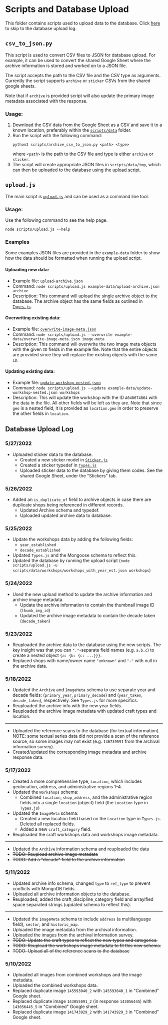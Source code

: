 # Scripts and Database Upload
This folder contains scripts used to upload data to the database. Click
[here](#database-upload-log) to skip to the database upload log.

## `csv_to_json.py`
This script is used to convert CSV files to JSON for database upload. For
example, it can be used to convert the shared Google Sheet where the archive
information is stored and worked on to a JSON file. 

The script accepts the path to the CSV file and the CSV type as arguments.
Currently the script supports `archive` or `sticker` CSVs from the shared google
sheets.

Note that if `archive` is provided script will also update the primary image
metadata associated with the response.

### Usage:
1. Download the CSV data from the Google Sheet as a CSV and save it to a known location, preferably within the [`scripts/data`](/scripts/data) folder.
2. Run the script with the following command:  
    ```
    python3 scripts/archive_csv_to_json.py <path> <type>
    ```
   where `<path>` is the path to the CSV file and type is either `archive` or `sticker`.
3. The script will create appropriate JSON files in `scripts/data/tmp`, which
   can then be uploaded to the database using the [upload script](#uploadjs).

## `upload.js`
The main script is [`upload.js`](upload.js) and can be used as a command line
tool.

### Usage:

Use the following command to see the help page.
```
node scripts/upload.js --help
```

### Examples
Some examples JSON files are provided in the `example-data` folder to show how
the data should be formatted when running the upload script.

#### **Uploading new data:**
  * Example file: [`upload-archive.json`](example-data/upload-archive.json)
  * Command: `node scripts/upload.js example-data/upload-archive.json
    archive`
  * Description: This command will upload the single archive object to the
    database. The archive object has the same fields as outlined in
    [`Types.js`](../models/Types.js).

#### **Overwriting existing data:**
  * Example file: [`overwrite-image-meta.json`](example-data/overwrite-image-meta.json)
  * Command: `node scripts/upload.js --overwrite example-data/overwrite-image-meta.json
    image-meta`
  * Description: This command will overwrite the two image meta objects with the
    given `ID` fields in the example file. Note that the entire objects are
    provided since they will replace the existing objects with the same `ID`.
#### **Updating existing data:**
  * Example file: [`update-workshop-nested.json`](example-data/update-workshop-nested.json)
  * Command: `node scripts/upload.js --update example-data/update-workshop-nested.json
    workshops`
  * Description: This will update the workshop with the ID `A040674864` with the data
    in the file. All other fields will be left as they are. Note that since
    `geo` is a nested field, it is provided as `location.geo` in order to
    preserve the other fields in `location`.


## Database Upload Log

### 5/27/2022
* Uploaded sticker data to the database.
  * Created a new sticker model in [`Sticker.js`](../models/Sticker.js)
  * Created a sticker typedef in [`Types.js`](../models/Types.js)
  * Uploaded sticker data to the database by giving them codes. See the shared
    Google Sheet, under the "Stickers" tab. 
### 5/26/2022
* Added an `is_duplicate_of` field to archive objects in case there are
  duplicate shops being referenced in different records.
  * Updated Archive schema and typedef.
  * Uploaded updated archive data to database.
### 5/25/2022
* Update the workshops data by adding the following fields:
  * `year_established`
  * `decade_established`
* Updated `Types.js` and the Mongoose schema to reflect this.
* Updated the database by running the upload script (`node scripts/upload.js -u scripts/data/workshops/workshops_with_year_est.json workshops`) 
### 5/24/2022
* Used the new upload method to update the archive information and archive image
  metadata.
  * Update the archive information to contain the thumbnail image ID (`thumb_img_id`)
  * Updated the archive image metadata to contain the decade taken (`decade_taken`)

### 5/23/2022
* Reuploaded the archive data to the database using the new scripts. The key
  insight was that you can `"."`-separate field names (e.g. `a.b.c`) to create a
  nested object `{a: {b: {c: ...}}}`.
* Replaced shops with name/owner name `"unknown"` and `"-"` with null in the archive data.

### 5/18/2022
* Updated the `Archive` and `ImageMeta` schema to use separate year and decade
  fields: (`primary_year`, `primary_decade`) and (`year_taken`, `decade_taken`),
  respectively. See `Types.js` for more specifics.
* Reuploaded the archive info with the new year fields.
* Reuploaded the archive image metadata with updated craft types and location. 

---
* Uploaded the reference scans to the database (for textual information). NOTE:
  some textual series data did not provide a scan of the reference source, so
  some images may not exist (e.g. `146739591` from the archival information
  survey). 
* Created/updated the corresponding image metadata and archive response data.

### 5/17/2022
* Created a more comprehensive type, `Location`, which includes geolocation,
  address, and administrative regions 1-4.
* Updated the `Workshops` schema: 
  * Combined `location`, `shop_address`, and the administrative region fields
    into a single `location` (object) field (the `Location` type in `Types.js`)
* Updated the `ImageMeta` schema:
  * Created a new location field based on the `Location` type in `Types.js`.
    Deleted all replaced fields.
  * Added a new `craft_category` field. 
* Reuploaded the craft workshops data and workshops image metadata.

---
* Updated the `Archive` information schema and reuploaded the data
* ~~TODO: Reupload archive image metadata~~
* ~~TODO: Add a "decade" field to the archive information~~

### 5/11/2022
* Updated archive info schema, changed `type` to `ref_type` to prevent conflicts
  with MongoDB fields.
* Uploaded all archive information objects to the database.
* Reuploaded, added the craft_discipline_category field and arrayified space
  separated strings (updated schema to reflect this).

---
* Updated the `ImageMeta` schema to include `address` (a multilanguage field), `sector`, and `historic_map`.
* Uploaded the image metadata from the archival information.
* Uploaded the images from the archival information survey.
* ~~TODO: Update the craft types to reflect the new types and categories.~~
* ~~TODO: Reupload the workshops image metadata to fit this new schema.~~
* ~~TODO: Upload all of the reference scans to the database~~ 

### 5/10/2022
* Uploaded all images from combined workshops and the image metadata.
* Uploaded the combined workshops data. 
* Replaced duplicate image `145593040_2` with `145593040_1` in "Combined" Google sheet.
* Replaced duplicate image `143055091_2` (in response `143056445`) with `143056445_5` in "Combined" Google
  sheet.
* Replaced duplicate image `141743929_2` with `141743929_3` in "Combined" Google
  sheet.


